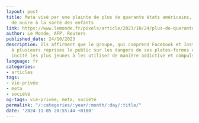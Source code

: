 ```yaml
---
layout: post
title: Meta visé par une plainte de plus de quarante états américains, qui l’accusent
  de nuire à la santé des enfants
link: https://www.lemonde.fr/pixels/article/2023/10/24/plus-de-quarante-etats-americains-portent-plainte-contre-meta-accuse-de-nuire-a-la-sante-des-enfants_6196281_4408996.html
author: Le Monde, AFP, Reuters
published_date: 24/10/2023
description: Ils affirment que le groupe, qui comprend Facebook et Instagram, a trompé
  à plusieurs reprises le public sur les dangers de ses plates-formes et a sciemment
  incité les plus jeunes à les utiliser de manière addictive et compulsive.
language: fr
categories:
- articles
tags:
- vie-privée
- meta
- société
og-tags: vie-privée, meta, société
permalink: "/:categories/:year/:month/:day/:title/"
date: '2024-11-05 20:55:44 +0100'
---
```

